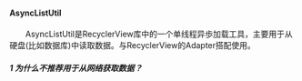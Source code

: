 #### AsyncListUtil
&emsp;&emsp;AsyncListUtil是RecyclerView库中的一个单线程异歩加载工具，主要用于从硬盘(比如数据库)中读取数据。与RecyclerView的Adapter搭配使用。
##### 1 为什么不推荐用于从网络获取数据？
